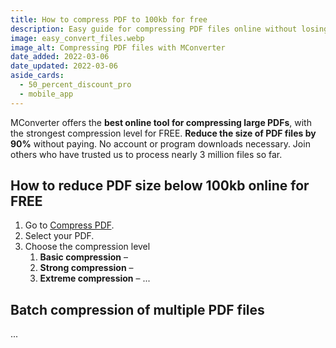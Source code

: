 ```yaml
---
title: How to compress PDF to 100kb for free
description: Easy guide for compressing PDF files online without losing much quality. Learn how to tweak the compression and quality levels.
image: easy_convert_files.webp
image_alt: Compressing PDF files with MConverter
date_added: 2022-03-06
date_updated: 2022-03-06
aside_cards:
  - 50_percent_discount_pro
  - mobile_app
---
```


MConverter offers the **best online tool for compressing large PDFs**, with the strongest compression level for FREE. **Reduce the size of PDF files by 90%** without paying. No account or program downloads necessary. Join others who have trusted us to process nearly 3 million files so far.

## How to reduce PDF size below 100kb online for FREE
1. Go to [Compress PDF](https://mconverter.eu/convert/pdf/tiny.pdf/).
2. Select your PDF.
3. Choose the compression level
    1. **Basic compression** – 
    2. **Strong compression** – 
    3. **Extreme compression** – 
...

## Batch compression of multiple PDF files
...